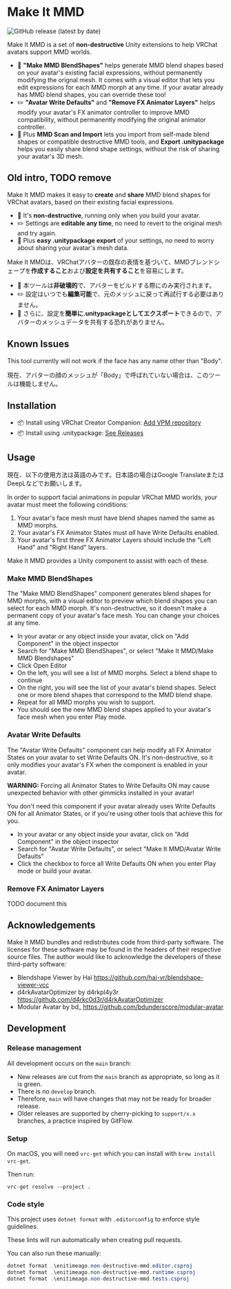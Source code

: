 # Make It MMD

![GitHub release (latest by date)](https://img.shields.io/github/v/release/enitimeago/make-it-mmd?label=release)

Make It MMD is a set of **non-destructive** Unity extensions to help VRChat avatars support MMD worlds.

- 🌟 **"Make MMD BlendShapes"** helps generate MMD blend shapes based on your avatar's existing facial expressions, without permanently modifying the orignal mesh. It comes with a visual editor that lets you edit expressions for each MMD morph at any time. If your avatar already has MMD blend shapes, you can override these too!
- ✏️ **"Avatar Write Defaults"** and **"Remove FX Animator Layers"** helps modify your avatar's FX animator controller to improve MMD compatibility, without permanently modifying the original animator controller.
- 💌 Plus **MMD Scan and Import** lets you import from self-made blend shapes or compatible destructive MMD tools, and **Export .unitypackage** helps you easily share blend shape settings, without the risk of sharing your avatar's 3D mesh.

## Old intro, TODO remove

Make It MMD makes it easy to **create** and **share** MMD blend shapes for VRChat avatars, based on their existing facial expressions.

- 🌟 It's **non-destructive**, running only when you build your avatar.
- ✏️ Settings are **editable any time**, no need to revert to the original mesh and try again.
- 💌 Plus **easy .unitypackage export** of your settings, no need to worry about sharing your avatar's mesh data.

Make It MMDは、VRChatアバターの既存の表情を基づいて、MMDブレンドシェープを**作成すること**および**設定を共有すること**を容易にします。

- 🌟 本ツールは**非破壊的**で、アバターをビルドする際にのみ実行されます。
- ✏️ 設定はいつでも**編集可能**で、元のメッシュに戻って再試行する必要はありません。
- 💌 さらに、設定を**簡単に.unitypackageとしてエクスポート**できるので、アバターのメッシュデータを共有する恐れがありません。

## Known Issues

This tool currently will not work if the face has any name other than "Body".

現在、アバターの顔のメッシュが「Body」で呼ばれていない場合は、このツールは機能しません。

## Installation

- 📦 Install using VRChat Creator Companion: [Add VPM repository](https://enitimeago.github.io/vpm-repos/)
- 📦 Install using .unitypackage: [See Releases](https://github.com/enitimeago/make-it-mmd/releases)

## Usage

現在、以下の使用方法は英語のみです。日本語の場合はGoogle TranslateまたはDeepLなどでお願いします。

In order to support facial animations in popular VRChat MMD worlds, your avatar must meet the following conditions:

1. Your avatar's face mesh must have blend shapes named the same as MMD morphs.
2. Your avatar's FX Animator States must *all* have Write Defaults enabled.
3. Your avatar's first three FX Animator Layers should include the "Left Hand" and "Right Hand" layers.

Make It MMD provides a Unity component to assist with each of these.

### Make MMD BlendShapes

The "Make MMD BlendShapes" component generates blend shapes for MMD morphs, with a visual editor to preview which blend shapes you can select for each MMD morph. It's non-destructive, so it doesn't make a permanent copy of your avatar's face mesh. You can change your choices at any time.

- In your avatar or any object inside your avatar, click on "Add Component" in the object inspector
- Search for "Make MMD BlendShapes", or select "Make It MMD/Make MMD Blendshapes"
- Click Open Editor
- On the left, you will see a list of MMD morphs. Select a blend shape to continue
- On the right, you will see the list of your avatar's blend shapes. Select one or more blend shapes that correspond to the MMD blend shape.
- Repeat for all MMD morphs you wish to support.
- You should see the new MMD blend shapes applied to your avatar's face mesh when you enter Play mode.

### Avatar Write Defaults

The "Avatar Write Defaults" component can help modify all FX Animator States on your avatar to set Write Defaults ON. It's non-destructive, so it only modifies your avatar's FX when the component is enabled in your avatar.

**WARNING:** Forcing all Animator States to Write Defaults ON may cause unexpected behavior with other gimmicks installed in your avatar!

You don't need this component if your avatar already uses Write Defaults ON for all Animator States, or if you're using other tools that achieve this for you.

- In your avatar or any object inside your avatar, click on "Add Component" in the object inspector
- Search for "Avatar Write Defaults", or select "Make It MMD/Avatar Write Defaults"
- Click the checkbox to force all Write Defaults ON when you enter Play mode or build your avatar.

### Remove FX Animator Layers

TODO document this

## Acknowledgements

Make It MMD bundles and redistributes code from third-party software. The licenses for these software may be found in the headers of their respective source files. The author would like to acknowledge the developers of these third-party software:

- Blendshape Viewer by Haï https://github.com/hai-vr/blendshape-viewer-vcc
- d4rkAvatarOptimizer by d4rkpl4y3r https://github.com/d4rkc0d3r/d4rkAvatarOptimizer
- Modular Avatar by bd_ https://github.com/bdunderscore/modular-avatar

## Development

### Release management

All development occurs on the `main` branch:

- New releases are cut from the `main` branch as appropriate, so long as it is green.
- There is no `develop` branch.
- Therefore, `main` will have changes that may not be ready for broader release.
- Older releases are supported by cherry-picking to `support/x.x` branches, a practice inspired by GitFlow.

### Setup

On macOS, you will need `vrc-get` which you can install with `brew install vrc-get`.

Then run:

```shell
vrc-get resolve --project .
```

### Code style

This project uses `dotnet format` with `.editorconfig` to enforce style guidelines.

These lints will run automatically when creating pull requests.

You can also run these manually:

```powershell
dotnet format .\enitimeago.non-destructive-mmd.editor.csproj
dotnet format .\enitimeago.non-destructive-mmd.runtime.csproj
dotnet format .\enitimeago.non-destructive-mmd.tests.csproj
```
